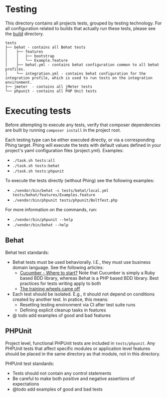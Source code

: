 # Testing

This directory contains all projects tests, grouped by testing technology. For
all configuration related to builds that actually run these tests, please see
the [build](/build) directory.

    tests
    ├── behat - contains all Behat tests
    │    ├── features
    │    │   ├── bootstrap
    │    │   └── Example.feature
    │    ├── behat.yml - contains behat configuration common to all behat profiles.
    │    └── integration.yml - contains behat configuration for the integration profile, which is used to run tests on the integration environment.
    ├── jmeter  - contains all jMeter tests
    └── phpunit - contains all PHP Unit tests

# Executing tests

Before attempting to execute any tests, verify that composer dependencies
are built by running `composer install` in the project root.

Each testing type can be either executed directly, or via a corresponding Phing
target. Phing will execute the tests with default values defined in your
project's yaml configuration files (project.yml). Examples:

* `./task.sh tests:all`
* `./task.sh tests:behat`
* `./task.sh tests:phpunit`

To execute the tests directly (without Phing) see the following examples:

* `./vendor/bin/behat -c tests/behat/local.yml tests/behat/features/Examples.feature`
* `./vendor/bin/phpunit tests/phpunit/BoltTest.php`

For more information on the commands, run:

* `./vendor/bin/phpunit --help`
* `./vendor/bin/behat --help`

## Behat

Behat test standards:

* Behat tests must be used behaviorally. I.E., they must use business domain 
  language. See the following articles:
    * [Cucumber - Where to start?](https://github.com/cucumber/cucumber/wiki/Cucumber-Backgrounder#where-to-start) 
    Note that Cucumber is simply a Ruby based BDD library, whereas Behat is a 
    PHP based BDD library. Best practices for tests writing apply to both
    * [The training wheels came off](http://aslakhellesoy.com/post/11055981222/the-training-wheels-came-off)
* Each test should be isolated. E.g., it should not depend on conditions created
  by another test. In pratice, this means:
    * Resetting testing environment via CI after test suite runs
    * Defining explicit cleanup tasks in features
* @ todo add examples of good and bad features


## PHPUnit

Project level, functional PHPUnit tests are included in `tests/phpunit`. Any
PHPUnit tests that affect specific modules or application level features
should be placed in the same directory as that module, not in this directory.

PHPUnit test standards:

* Tests should not contain any control statements
* Be careful to make both positive and negative assertions of expectations
* @todo add examples of good and bad tests
